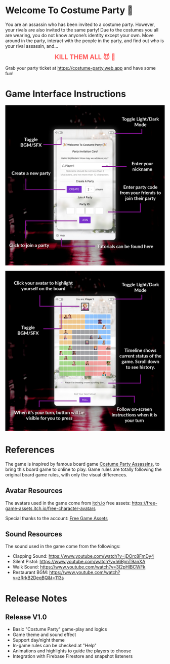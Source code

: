 # Welcome To Costume Party 🎉

You are an assassin who has been invited to a costume party. However, your rivals are also invited to the same party! Due to the costumes you all are wearing, you do not know anyone’s identity except your own. Move around in the party, interact with the people in the party, and find out who is your rival assassin, and...

<div align="center"><b style="font-size: 20px; color: #ff6060">KILL THEM ALL 😈 🔫</b></div>

Grab your party ticket at https://costume-party.web.app and have some fun!

# Game Interface Instructions

![1.jpg](./public/rules/3.jpg)

![2.jpg](./public/rules/4.jpg)

# References

The game is inspired by famous board game [Costume Party Assassins](https://www.amazon.com/Playroom-Entertainment-Costume-Party-Assassins/dp/B0799Y5DKQ), to bring this board game to online to play. Game rules are totally following the original board game rules, with only the visual differences.

## Avatar Resources

The avatars used in the game come from [itch.io](https://free-game-assets.itch.io/free-character-avatars) free assets:
https://free-game-assets.itch.io/free-character-avatars

Special thanks to the account: [Free Game Assets](https://free-game-assets.itch.io)

## Sound Resources

The sound used in the game come from the followings:

- Clapping Sound: https://www.youtube.com/watch?v=jDOrc8FmDy4
- Silent Pistol: https://www.youtube.com/watch?v=h6BjmT9anXA
- Walk Sound: https://www.youtube.com/watch?v=3I2pHlBCWFk
- Restaurant BGM: https://www.youtube.com/watch?v=zRrkB2DeqBQ&t=113s

# Release Notes

## Release V1.0

- Basic "Costume Party" game-play and logics
- Game theme and sound effect
- Support day/night theme
- In-game rules can be checked at "Help"
- Animations and highlights to guide the players to choose
- Integration with Firebase Firestore and snapshot listeners
